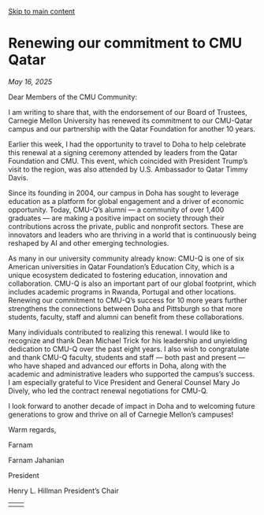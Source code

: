 [Skip to main content](https://www.cmu.edu/leadership/president/campus-comms/05-16-25#main-content)

# Renewing our commitment to CMU Qatar

_May 16, 2025_

Dear Members of the CMU Community:

I am writing to share that, with the endorsement of our Board of Trustees, Carnegie Mellon University has renewed its commitment to our CMU-Qatar campus and our partnership with the Qatar Foundation for another 10 years.

Earlier this week, I had the opportunity to travel to Doha to help celebrate this renewal at a signing ceremony attended by leaders from the Qatar Foundation and CMU. This event, which coincided with President Trump’s visit to the region, was also attended by U.S. Ambassador to Qatar Timmy Davis.

Since its founding in 2004, our campus in Doha has sought to leverage education as a platform for global engagement and a driver of economic opportunity. Today, CMU-Q’s alumni — a community of over 1,400 graduates — are making a positive impact on society through their contributions across the private, public and nonprofit sectors. These are innovators and leaders who are thriving in a world that is continuously being reshaped by AI and other emerging technologies.

As many in our university community already know: CMU-Q is one of six American universities in Qatar Foundation’s Education City, which is a unique ecosystem dedicated to fostering education, innovation and collaboration. CMU-Q is also an important part of our global footprint, which includes academic programs in Rwanda, Portugal and other locations. Renewing our commitment to CMU-Q’s success for 10 more years further strengthens the connections between Doha and Pittsburgh so that more students, faculty, staff and alumni can benefit from these collaborations.

Many individuals contributed to realizing this renewal. I would like to recognize and thank Dean Michael Trick for his leadership and unyielding dedication to CMU-Q over the past eight years. I also wish to congratulate and thank CMU-Q faculty, students and staff — both past and present — who have shaped and advanced our efforts in Doha, along with the academic and administrative leaders who supported the campus’s success. I am especially grateful to Vice President and General Counsel Mary Jo Dively, who led the contract renewal negotiations for CMU-Q.

I look forward to another decade of impact in Doha and to welcoming future generations to grow and thrive on all of Carnegie Mellon’s campuses!

Warm regards,

Farnam

Farnam Jahanian

President

Henry L. Hillman President’s Chair

|     |     |
| --- | --- |
|  |  |
